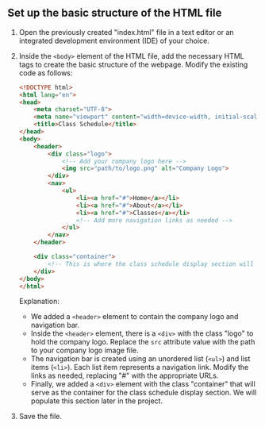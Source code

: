 
## Set up the basic structure of the HTML file

1. Open the previously created "index.html" file in a text editor or an integrated development environment (IDE) of your choice.
2. Inside the `<body>` element of the HTML file, add the necessary HTML tags to create the basic structure of the webpage. Modify the existing code as follows:

    ```html
    <!DOCTYPE html>
    <html lang="en">
    <head>
        <meta charset="UTF-8">
        <meta name="viewport" content="width=device-width, initial-scale=1.0">
        <title>Class Schedule</title>
    </head>
    <body>
        <header>
            <div class="logo">
                <!-- Add your company logo here -->
                <img src="path/to/logo.png" alt="Company Logo">
            </div>
            <nav>
                <ul>
                    <li><a href="#">Home</a></li>
                    <li><a href="#">About</a></li>
                    <li><a href="#">Classes</a></li>
                    <!-- Add more navigation links as needed -->
                </ul>
            </nav>
        </header>
    
        <div class="container">
            <!-- This is where the class schedule display section will be added -->
        </div>
    </body>
    </html>
    ```
    
    Explanation:
    - We added a `<header>` element to contain the company logo and navigation bar.
    - Inside the `<header>` element, there is a `<div>` with the class "logo" to hold the company logo. Replace the `src` attribute value with the path to your company logo image file.
    - The navigation bar is created using an unordered list (`<ul>`) and list items (`<li>`). Each list item represents a navigation link. Modify the links as needed, replacing "#" with the appropriate URLs.
    - Finally, we added a `<div>` element with the class "container" that will serve as the container for the class schedule display section. We will populate this section later in the project.

3. Save the file.

